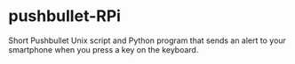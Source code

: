 # pushbullet-RPi
Short Pushbullet Unix script and Python program that sends an alert to your smartphone when you press a key on the keyboard.
